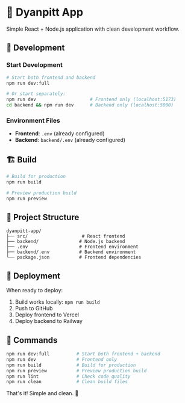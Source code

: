 # 🚀 Dyanpitt App

Simple React + Node.js application with clean development workflow.

## 🔧 Development

### **Start Development**
```bash
# Start both frontend and backend
npm run dev:full

# Or start separately:
npm run dev                    # Frontend only (localhost:5173)
cd backend && npm run dev      # Backend only (localhost:5000)
```

### **Environment Files**
- **Frontend**: `.env` (already configured)
- **Backend**: `backend/.env` (already configured)

## 🏗️ Build

```bash
# Build for production
npm run build

# Preview production build
npm run preview
```

## 📁 Project Structure

```
dyanpitt-app/
├── src/                    # React frontend
├── backend/               # Node.js backend
├── .env                   # Frontend environment
├── backend/.env           # Backend environment
└── package.json           # Frontend dependencies
```

## 🚀 Deployment

When ready to deploy:
1. Build works locally: `npm run build`
2. Push to GitHub
3. Deploy frontend to Vercel
4. Deploy backend to Railway

## 🔧 Commands

```bash
npm run dev:full          # Start both frontend + backend
npm run dev               # Frontend only
npm run build             # Build for production
npm run preview           # Preview production build
npm run lint              # Check code quality
npm run clean             # Clean build files
```

That's it! Simple and clean. 🎯